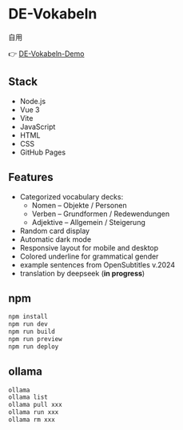 # DE-Vokabeln

自用

👉 [DE-Vokabeln-Demo](https://j4vixq.github.io/DE-Vokabeln/)



## Stack

- Node.js
- Vue 3
- Vite
- JavaScript
- HTML
- CSS
- GitHub Pages



## Features

- Categorized vocabulary decks:
  - Nomen – Objekte / Personen
  - Verben – Grundformen / Redewendungen
  - Adjektive – Allgemein / Steigerung
- Random card display
- Automatic dark mode
- Responsive layout for mobile and desktop
- Colored underline for grammatical gender
- example sentences from OpenSubtitles v.2024
- translation by deepseek (**in progress**)



## npm

```bash
npm install
npm run dev
npm run build
npm run preview
npm run deploy
```



## ollama

```bash
ollama
ollama list
ollama pull xxx
ollama run xxx
ollama rm xxx
```


